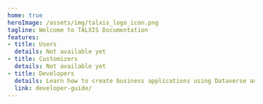 ```yaml
---
home: true
heroImage: /assets/img/talxis_logo_icon.png
tagline: Welcome to TALXIS Documentation
features:
- title: Users
  details: Not available yet
- title: Customizers
  details: Not available yet
- title: Developers
  details: Learn how to create business applications using Dataverse and TALXIS solutions.
  link: developer-guide/
---
```


